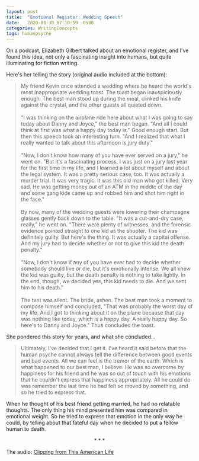 ```yaml
---
layout: post
title:  "Emotional Register: Wedding Speech"
date:   2020-08-30 07:10:59 -0500
categories: WritingConcepts
tags: humanpsyche
---
```


On a podcast, Elizabeth Gilbert talked about an emotional register, and I've found this idea, not only a fascinating insight into humans, but quite illuminating for fiction writing. 

Here's her telling the story (original audio included at the bottom):

> My friend Kevin once attended a wedding where he heard the world's most inappropriate wedding toast. The toast began inauspiciously enough. The best man stood up during the meal, clinked his knife against the crystal, and the other guests all quieted down.
> <br><br>"I was thinking on the airplane ride here about what I was going to say today about Danny and Joyce," the best man began. "And all I could think at first was what a happy day today is." Good enough start. But then this speech took an interesting turn. "And I realized that what I really wanted to talk about this afternoon is jury duty."
> <br><br>"Now, I don't know how many of you have ever served on a jury," he went on. "But it's a fascinating process. I was just on a jury last year for the first time in my life, and I learned a lot about myself and about the legal system. It was a pretty serious case, too. It was actually a murder trial. It was very tragic. It was this old man who got killed. Very sad. He was getting money out of an ATM in the middle of the day and some gang kids came up and robbed him and shot him right in the face."
> <br><br>By now, many of the wedding guests were lowering their champagne glasses gently back down to the table. "It was a cut-and-dry case, really," he went on. "There were plenty of witnesses, and the forensic evidence pointed straight to one kid as the shooter. The kid was definitely guilty. But here's the thing. It was actually a capital offense. And my jury had to decide whether or not to give this kid the death penalty."
> <br><br>"Now, I don't know if any of you have ever had to decide whether somebody should live or die, but it's emotionally intense. We all knew the kid was guilty, but the death penalty is nothing to take lightly. In the end, though, we decided yes, this kid needs to die. And we sent him to his death."
> <br><br>The tent was silent. The bride, ashen. The best man took a moment to compose himself and concluded, "That was probably the worst day of my life. And I got to thinking about it on the plane because that day was nothing like today, which is a happy day. A really happy day. So here's to Danny and Joyce." Thus concluded the toast.

She pondered this story for years, and what she concluded...

> Ultimately, I've decided that I get it. I've heard it said before that the human psyche cannot always tell the difference between good events and bad events. All we can feel is the tremor of the earth. Which is what happened to our best man, I believe. He was so overcome by happiness for his friend and he was so out of touch with his emotions that he couldn't express that happiness appropriately. All he could do was remember the last time he had felt so moved by something, and so he tried to express that.

When he thought of his best friend getting married, he had no relatable thoughts. The only thing his mind presented him was compared in emotional weight. So he tried to express that emotion in the only way he could, by telling about that fateful day when he decided to put a fellow human to death.

<p style="text-align: center;"> * * * </p>

The audio:
[Clipping from This American Life](https://shortcut.thisamericanlife.org/#/clipping/234/2884?_k=acgwsc)